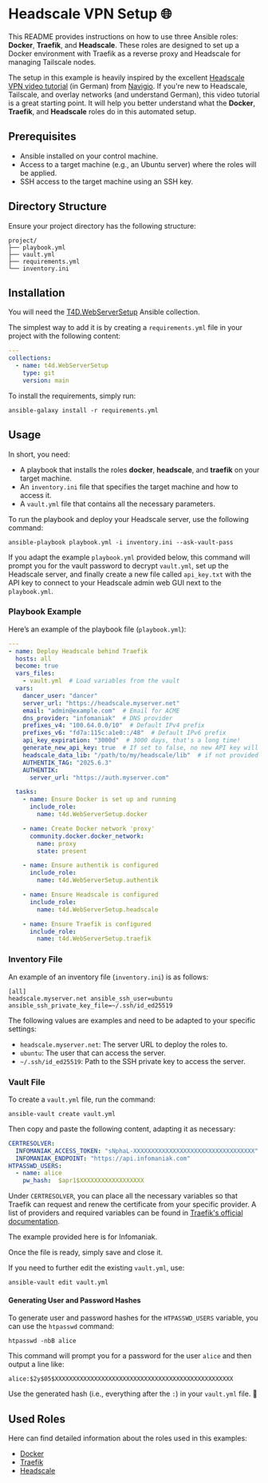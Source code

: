 # Headscale VPN Setup 🌐

This README provides instructions on how to use three Ansible roles: **Docker**, **Traefik**, and **Headscale**. These roles are designed to set up a Docker environment with Traefik as a reverse proxy and Headscale for managing Tailscale nodes.

The setup in this example is heavily inspired by the excellent [Headscale VPN video tutorial](https://www.youtube.com/watch?v=DQ1W5JFGBpY) (in German) from [Navigio](https://www.youtube.com/@Navigio1). If you're new to Headscale, Tailscale, and overlay networks (and understand German), this video tutorial is a great starting point. It will help you better understand what the **Docker**, **Traefik**, and **Headscale** roles do in this automated setup.

## Prerequisites

- Ansible installed on your control machine.
- Access to a target machine (e.g., an Ubuntu server) where the roles will be applied.
- SSH access to the target machine using an SSH key.

## Directory Structure

Ensure your project directory has the following structure:

```
project/
├── playbook.yml
├── vault.yml
├── requirements.yml
└── inventory.ini
```

## Installation

You will need the [T4D.WebServerSetup](https://github.com/t4d/WebServerSetup) Ansible collection.

The simplest way to add it is by creating a `requirements.yml` file in your project with the following content:

```yaml
---
collections:
  - name: t4d.WebServerSetup
    type: git
    version: main
```

To install the requirements, simply run:

```
ansible-galaxy install -r requirements.yml
```

## Usage

In short, you need:

- A playbook that installs the roles **docker**, **headscale**, and **traefik** on your target machine.
- An `inventory.ini` file that specifies the target machine and how to access it.
- A `vault.yml` file that contains all the necessary parameters.

To run the playbook and deploy your Headscale server, use the following command:

```
ansible-playbook playbook.yml -i inventory.ini --ask-vault-pass
```

If you adapt the example `playbook.yml` provided below, this command will prompt you for the vault password to decrypt `vault.yml`, set up the Headscale server, and finally create a new file called `api_key.txt` with the API key to connect to your Headscale admin web GUI next to the `playbook.yml`.

### Playbook Example

Here’s an example of the playbook file (`playbook.yml`):

```yaml
---
- name: Deploy Headscale behind Traefik
  hosts: all
  become: true
  vars_files:
    - vault.yml  # Load variables from the vault
  vars:
    dancer_user: "dancer"
    server_url: "https://headscale.myserver.net"
    email: "admin@example.com"  # Email for ACME
    dns_provider: "infomaniak"  # DNS provider
    prefixes_v4: "100.64.0.0/10"  # Default IPv4 prefix
    prefixes_v6: "fd7a:115c:a1e0::/48"  # Default IPv6 prefix
    api_key_expiration: "3000d"  # 3000 days, that's a long time!
    generate_new_api_key: true  # If set to false, no new API key will be generated
    headscale_data_lib: "/path/to/my/headscale/lib"  # if not provided a new headscale instance is set up
    AUTHENTIK_TAG: "2025.6.3"
    AUTHENTIK:
      server_url: "https://auth.myserver.com"

  tasks:
    - name: Ensure Docker is set up and running
      include_role:
        name: t4d.WebServerSetup.docker

    - name: Create Docker network 'proxy'
      community.docker.docker_network:
        name: proxy
        state: present

    - name: Ensure authentik is configured
      include_role:
        name: t4d.WebServerSetup.authentik

    - name: Ensure Headscale is configured
      include_role:
        name: t4d.WebServerSetup.headscale

    - name: Ensure Traefik is configured
      include_role:
        name: t4d.WebServerSetup.traefik
```

### Inventory File

An example of an inventory file (`inventory.ini`) is as follows:

```
[all]
headscale.myserver.net ansible_ssh_user=ubuntu ansible_ssh_private_key_file=~/.ssh/id_ed25519
```

The following values are examples and need to be adapted to your specific settings:

- `headscale.myserver.net`: The server URL to deploy the roles to.
- `ubuntu`: The user that can access the server.
- `~/.ssh/id_ed25519`: Path to the SSH private key to access the server.

### Vault File

To create a `vault.yml` file, run the command:

```
ansible-vault create vault.yml
```

Then copy and paste the following content, adapting it as necessary:

```yaml
CERTRESOLVER:
  INFOMANIAK_ACCESS_TOKEN: "sNphaL-XXXXXXXXXXXXXXXXXXXXXXXXXXXXXXXXXX"
  INFOMANIAK_ENDPOINT: "https://api.infomaniak.com"
HTPASSWD_USERS:
  - name: alice
    pw_hash:  $apr1$XXXXXXXXXXXXXXXXXX
```

Under `CERTRESOLVER`, you can place all the necessary variables so that Traefik can request and renew the certificate from your specific provider. A list of providers and required variables can be found in [Traefik's official documentation](https://doc.traefik.io/traefik/https/acme/#providers). 

The example provided here is for Infomaniak.

Once the file is ready, simply save and close it.

If you need to further edit the existing `vault.yml`, use:

```
ansible-vault edit vault.yml
```

#### Generating User and Password Hashes

To generate user and password hashes for the `HTPASSWD_USERS` variable, you can use the `htpasswd` command:

```
htpasswd -nbB alice
```

This command will prompt you for a password for the user `alice` and then output a line like:

```
alice:$2y$05$XXXXXXXXXXXXXXXXXXXXXXXXXXXXXXXXXXXXXXXXXXXXXXXXXX
```

Use the generated hash (i.e., everything after the `:`) in your `vault.yml` file. 🔑


## Used Roles

Here can find detailed information about the roles used in this examples:

- [Docker](../roles/docker/README.md)
- [Traefik](../roles/traefik/README.md)
- [Headscale](../roles/headscale/README.md)
